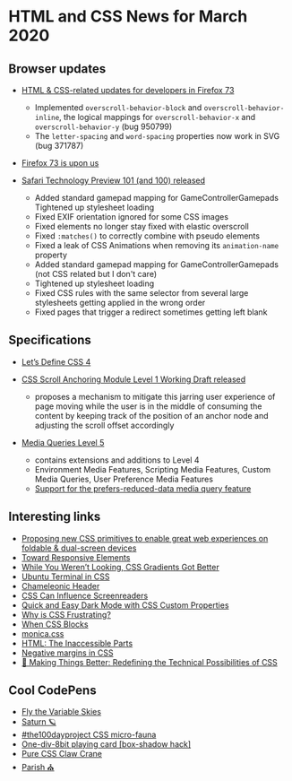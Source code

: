 # HTML and CSS News for March 2020

## Browser updates

- [HTML & CSS-related updates for developers in Firefox 73](https://developer.mozilla.org/en-US/docs/Mozilla/Firefox/Releases/73)
    + Implemented `overscroll-behavior-block` and `overscroll-behavior-inline`, the logical mappings for `overscroll-behavior-x` and `overscroll-behavior-y` (bug 950799)
    + The `letter-spacing` and `word-spacing` properties now work in SVG (bug 371787)

- [Firefox 73 is upon us](https://hacks.mozilla.org/2020/02/firefox-73-is-upon-us/)

- [Safari Technology Preview 101 (and 100) released](https://developer.apple.com/safari/technology-preview/release-notes/)
    + Added standard gamepad mapping for GameControllerGamepads
Tightened up stylesheet loading
    + Fixed EXIF orientation ignored for some CSS images
    + Fixed elements no longer stay fixed with elastic overscroll
    + Fixed `:matches()` to correctly combine with pseudo elements
    + Fixed a leak of CSS Animations when removing its `animation-name` property
    + Added standard gamepad mapping for GameControllerGamepads (not CSS related but I don't care)
    + Tightened up stylesheet loading
    + Fixed CSS rules with the same selector from several large stylesheets getting applied in the wrong order
    + Fixed pages that trigger a redirect sometimes getting left blank

## Specifications

- [Let’s Define CSS 4](https://github.com/w3c/csswg-drafts/issues/4770)

- [CSS Scroll Anchoring Module Level 1 Working Draft released](https://www.w3.org/TR/2020/WD-css-scroll-anchoring-1/)
    + proposes a mechanism to mitigate this jarring user experience of page moving while the user is in the middle of consuming the content by keeping track of the position of an anchor node and adjusting the scroll offset accordingly

- [Media Queries Level 5](https://drafts.csswg.org/mediaqueries-5/)
    + contains extensions and additions to Level 4
    + Environment Media Features, Scripting Media Features, Custom Media Queries, User Preference Media Features
    + [Support for the prefers-reduced-data media query feature](https://chromium-review.googlesource.com/c/chromium/src/+/2083838)

## Interesting links

- [Proposing new CSS primitives to enable great web experiences on foldable & dual-screen devices](https://github.com/w3c/csswg-drafts/issues/4736)
- [Toward Responsive Elements](https://bkardell.com/blog/TowardResponsive.html?1)
- [While You Weren’t Looking, CSS Gradients Got Better](https://css-tricks.com/while-you-werent-looking-css-gradients-got-better/)
- [Ubuntu Terminal in CSS](https://dev.to/codypearce/ubuntu-terminal-in-css-1aeo)
- [Chameleonic Header](https://codyhouse.co/tutorials/chameleonic-header-effect)
- [CSS Can Influence Screenreaders](https://blog.benmyers.dev/css-can-influence-screenreaders/)
- [Quick and Easy Dark Mode with CSS Custom Properties](https://css-irl.info/quick-and-easy-dark-mode-with-css-custom-properties/)
- [Why is CSS Frustrating?](https://css-tricks.com/why-is-css-frustrating/)
- [When CSS Blocks](https://timkadlec.com/remembers/2020-02-13-when-css-blocks/)
- [monica.css](https://meowni.ca/posts/monica-dot-css/)
- [HTML: The Inaccessible Parts](https://daverupert.com/2020/02/html-the-inaccessible-parts/)
- [Negative margins in CSS](https://www.quirksmode.org/blog/archives/2020/02/negative_margin.html)
- [📼 Making Things Better: Redefining the Technical Possibilities of CSS](https://aneventapart.com/news/post/making-things-better-aea-video)

## Cool CodePens

- [Fly the Variable Skies](https://codepen.io/jpamental/full/YzXzOMe)
- [Saturn 🪐](https://codepen.io/FelixLuciano/pen/dyoGoWO)
- [#the100dayproject CSS micro-fauna](https://codepen.io/lunamatic/pen/OJPKMve)
- [One-div-8bit playing card [box-shadow hack]](https://codepen.io/sgiannangeli/pen/MWwjBGR)
- [Pure CSS Claw Crane](https://codepen.io/jkantner/pen/abOBdgV)
- [Parish ⛪](https://codepen.io/FelixLuciano/pen/rNVyxxg)